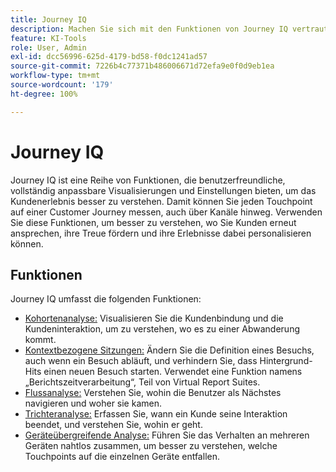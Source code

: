 ```yaml
---
title: Journey IQ
description: Machen Sie sich mit den Funktionen von Journey IQ vertraut, einer Reihe von Funktionen, die Bestandteil von Adobe Analytics sind.
feature: KI-Tools
role: User, Admin
exl-id: dcc56996-625d-4179-bd58-f0dc1241ad57
source-git-commit: 7226b4c77371b486006671d72efa9e0f0d9eb1ea
workflow-type: tm+mt
source-wordcount: '179'
ht-degree: 100%

---
```


# Journey IQ

Journey IQ ist eine Reihe von Funktionen, die benutzerfreundliche, vollständig anpassbare Visualisierungen und Einstellungen bieten, um das Kundenerlebnis besser zu verstehen. Damit können Sie jeden Touchpoint auf einer Customer Journey messen, auch über Kanäle hinweg. Verwenden Sie diese Funktionen, um besser zu verstehen, wo Sie Kunden erneut ansprechen, ihre Treue fördern und ihre Erlebnisse dabei personalisieren können.

## Funktionen

Journey IQ umfasst die folgenden Funktionen:

* [Kohortenanalyse:](visualizations/cohort-table/cohort-analysis.md) Visualisieren Sie die Kundenbindung und die Kundeninteraktion, um zu verstehen, wo es zu einer Abwanderung kommt.
* [Kontextbezogene Sitzungen:](../../components/vrs/vrs-report-time-processing.md) Ändern Sie die Definition eines Besuchs, auch wenn ein Besuch abläuft, und verhindern Sie, dass Hintergrund-Hits einen neuen Besuch starten. Verwendet eine Funktion namens „Berichtszeitverarbeitung“, Teil von Virtual Report Suites.
* [Flussanalyse:](visualizations/c-flow/flow.md) Verstehen Sie, wohin die Benutzer als Nächstes navigieren und woher sie kamen.
* [Trichteranalyse:](visualizations/fallout/fallout-flow.md) Erfassen Sie, wann ein Kunde seine Interaktion beendet, und verstehen Sie, wohin er geht.
* [Geräteübergreifende Analyse:](../../components/cda/overview.md) Führen Sie das Verhalten an mehreren Geräten nahtlos zusammen, um besser zu verstehen, welche Touchpoints auf die einzelnen Geräte entfallen.
